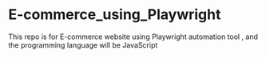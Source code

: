 # E-commerce_using_Playwright
This repo is for E-commerce website using Playwright automation tool , and the programming language will be JavaScript
